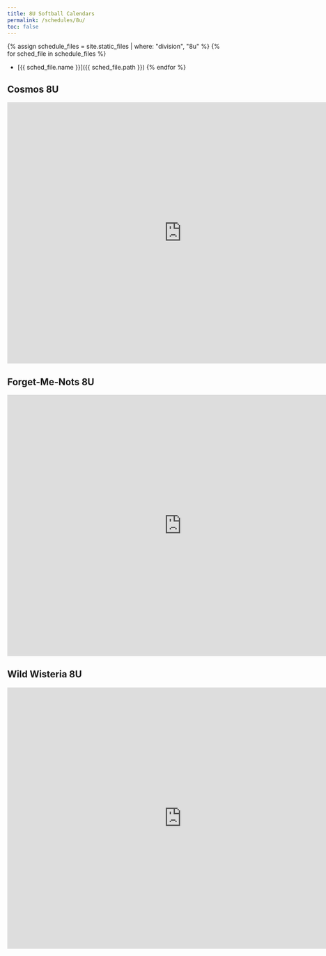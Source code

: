 ```yaml
---
title: 8U Softball Calendars
permalink: /schedules/8u/
toc: false
---
```


{% assign schedule_files = site.static_files | where: "division", "8u" %}
{% for sched_file in schedule_files %}
* [{{ sched_file.name }}]({{ sched_file.path }})
{% endfor %}

## Cosmos 8U
<iframe src="https://calendar.google.com/calendar/embed?src=jvqgiea5hg5enjoitkbk8ta6q01qb6s1%40import.calendar.google.com&ctz=America%2FLos_Angeles" style="border: 0" width="800" height="600" frameborder="0" scrolling="no"></iframe>

## Forget-Me-Nots 8U
<iframe src="https://calendar.google.com/calendar/embed?src=5qu9di9jpgpnpvql9rtkp3bcbiflstj0%40import.calendar.google.com&ctz=America%2FLos_Angeles" style="border: 0" width="800" height="600" frameborder="0" scrolling="no"></iframe>

## Wild Wisteria 8U
<iframe src="https://calendar.google.com/calendar/embed?src=7ag7tnpalgsca5lbae9pib23ajgi4osr%40import.calendar.google.com&ctz=America%2FLos_Angeles" style="border: 0" width="800" height="600" frameborder="0" scrolling="no"></iframe>
